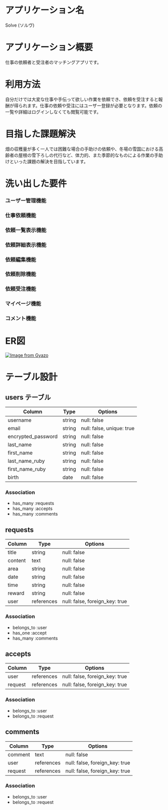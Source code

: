 # アプリケーション名
Solve (ソルヴ)

# アプリケーション概要
仕事の依頼者と受注者のマッチングアプリです。

# 利用方法
自分だけでは大変な仕事や手伝って欲しい作業を依頼でき、依頼を受注すると報酬が得られます。仕事の依頼や受注にはユーザー登録が必要となります。依頼の一覧や詳細はログインしなくても閲覧可能です。

# 目指した課題解決
畑の収穫量が多く一人では困難な場合の手助けの依頼や、冬場の雪国における高齢者の屋根の雪下ろしの代行など、体力的、また季節的なものによる作業の手助けといった課題の解決を目指しています。

# 洗い出した要件
### ユーザー管理機能
### 仕事依頼機能
### 依頼一覧表示機能
### 依頼詳細表示機能
### 依頼編集機能
### 依頼削除機能
### 依頼受注機能
### マイページ機能
### コメント機能

# ER図
[![Image from Gyazo](https://i.gyazo.com/fe6b213a321f60aa70fb73efed270636.png)](https://gyazo.com/fe6b213a321f60aa70fb73efed270636)

# テーブル設計

## users テーブル

| Column             | Type   | Options                   |
| ------------------ | ------ | ------------------------- |
| username           | string | null: false               |
| email              | string | null: false, unique: true |
| encrypted_password | string | null: false               |
| last_name          | string | null: false               |
| first_name         | string | null: false               |
| last_name_ruby     | string | null: false               |
| first_name_ruby    | string | null: false               |
| birth              | date   | null: false               |

### Association
- has_many :requests
- has_many :accepts
- has_many :comments

## requests
| Column     | Type       | Options                        |
| ---------- | ---------- | ------------------------------ |
| title      | string     | null: false                    |
| content    | text       | null: false                    |
| area       | string     | null: false                    |
| date       | string     | null: false                    |
| time       | string     | null: false                    |
| reward     | string     | null: false                    |
| user       | references | null: false, foreign_key: true |

### Association
- belongs_to :user
- has_one :accept
- has_many :comments

## accepts
| Column     | Type       | Options                        |
| ---------- | ---------- | ------------------------------ |
| user       | references | null: false, foreign_key: true |
| request    | references | null: false, foreign_key: true |

### Association
- belongs_to :user
- belongs_to :request

## comments
| Column     | Type       | Options                        |
| ---------- | ---------- | ------------------------------ |
| comment    | text       | null: false                    |
| user       | references | null: false, foreign_key: true |
| request    | references | null: false, foreign_key: true |

### Association
- belongs_to :user
- belongs_to :request